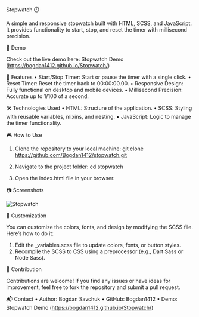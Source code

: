 Stopwatch ⏱️

A simple and responsive stopwatch built with HTML, SCSS, and JavaScript. It provides functionality to start, stop, and reset the timer with millisecond precision.

🚀 Demo

Check out the live demo here: Stopwatch Demo (https://bogdan1412.github.io/Stopwatch/)

📜 Features
• Start/Stop Timer: Start or pause the timer with a single click.
• Reset Timer: Reset the timer back to 00:00:00.00.
• Responsive Design: Fully functional on desktop and mobile devices.
• Millisecond Precision: Accurate up to 1/100 of a second.

🛠️ Technologies Used
• HTML: Structure of the application.
• SCSS: Styling with reusable variables, mixins, and nesting.
• JavaScript: Logic to manage the timer functionality.

🎮 How to Use

1. Clone the repository to your local machine: git clone https://github.com/Bogdan1412/stopwatch.git

2. Navigate to the project folder: cd stopwatch

3. Open the index.html file in your browser.

📷 Screenshots

![Stopwatch](screenshot/screenshot.png)

🎨 Customization

You can customize the colors, fonts, and design by modifying the SCSS file. Here’s how to do it:

1. Edit the \_variables.scss file to update colors, fonts, or button styles.
2. Recompile the SCSS to CSS using a preprocessor (e.g., Dart Sass or Node Sass).

🤝 Contribution

Contributions are welcome! If you find any issues or have ideas for improvement, feel free to fork the repository and submit a pull request.

📬 Contact
• Author: Bogdan Savchuk
• GitHub: Bogdan1412
• Demo: Stopwatch Demo (https://bogdan1412.github.io/Stopwatch/)

